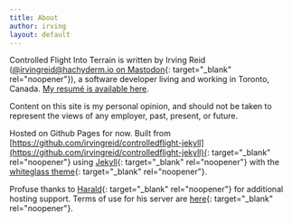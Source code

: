 ```yaml
---
title: About
author: irving
layout: default
---
```

Controlled Flight Into Terrain is written by Irving Reid
([@irvingreid@hachyderm.io on Mastodon](https://hachyderm.io/@irvingreid){: target="_blank" rel="noopener"}),
a software developer living and working in Toronto, Canada. [My resumé is available here](cv.html).

Content on this site is my personal opinion, and should not be taken to represent the views of any employer, past, present, or future.

Hosted on Github Pages for now. Built from
[https://github.com/irvingreid/controlledflight-jekyll](https://github.com/irvingreid/controlledflight-jekyll){: target="_blank" rel="noopener"}
using [Jekyll](https://jekyllrb.com/){: target="_blank" rel="noopener"}
with the [whiteglass theme](https://github.com/yous/whiteglass){: target="_blank" rel="noopener"}.

Profuse thanks to [Harald](https://blog.cfrq.net/chk/){: target="_blank" rel="noopener"} for additional hosting support.
Terms of use for his server are [here](http://cfrq.net/use.html){: target="_blank" rel="noopener"}.
